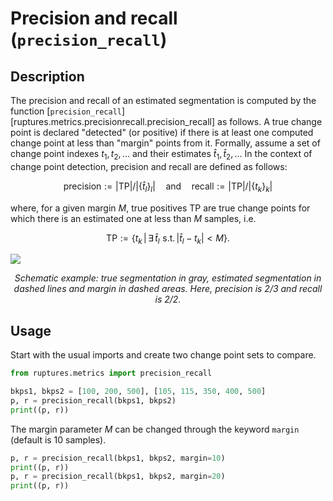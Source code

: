 # Precision and recall (`precision_recall`)

## Description

The precision and recall of an estimated segmentation is computed by the function [`precision_recall`][ruptures.metrics.precisionrecall.precision_recall] as follows.
A true change point is declared "detected" (or positive) if there is at least one computed change point at less than "margin" points from it.
Formally, assume a set of change point indexes $t_1,t_2,\dots$ and their estimates $\hat{t}_1, \hat{t}_2,\dots$
In the context of change point detection, precision and recall are defined as follows:

$$
\text{precision}:=|\text{TP}|/|\{\hat{t}_l\}_l| \quad \text{and}\quad\text{recall}:=|\text{TP}|/|\{t_k\}_k|
$$

where, for a given margin $M$, true positives $\text{TP}$ are true change points for which there is an estimated one at less than $M$ samples, i.e.

$$
\text{TP}:= \{t_k\,|\, \exists\, \hat{t}_l\,\, \text{s.t.}\, |\hat{t}_l - t_k|<M \}.
$$

![](../../images/precision_recall.png)
<center><i>Schematic example: true segmentation in gray, estimated segmentation in dashed lines and margin in dashed areas. Here, precision is 2/3 and recall is 2/2.</i></center>

## Usage

Start with the usual imports and create two change point sets to compare.

```python
from ruptures.metrics import precision_recall

bkps1, bkps2 = [100, 200, 500], [105, 115, 350, 400, 500]
p, r = precision_recall(bkps1, bkps2)
print((p, r))
```

The margin parameter $M$ can be changed through the keyword `margin` (default is 10 samples).

```python
p, r = precision_recall(bkps1, bkps2, margin=10)
print((p, r))
p, r = precision_recall(bkps1, bkps2, margin=20)
print((p, r))
```